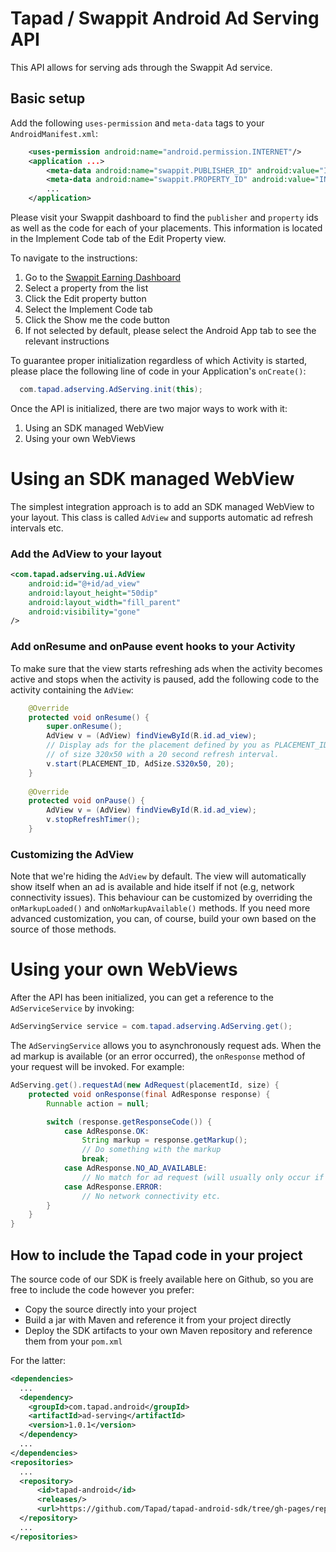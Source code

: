 # Tapad / Swappit Android Ad Serving API
This API allows for serving ads through the Swappit Ad service.


## Basic setup

Add the following `uses-permission` and `meta-data` tags to your `AndroidManifest.xml`:

```xml
    <uses-permission android:name="android.permission.INTERNET"/>
	<application ...>
        <meta-data android:name="swappit.PUBLISHER_ID" android:value="INSERT_PUBLISHER_ID_HERE"/>
        <meta-data android:name="swappit.PROPERTY_ID" android:value="INSERT_PROPERTY_ID_HERE"/>
        ...
    </application>
```

Please visit your Swappit dashboard to find the `publisher` and `property` ids as well as the code for each of your placements. This information is located in the Implement Code tab of the Edit Property view.

To navigate to the instructions:

1. Go to the [Swappit Earning Dashboard](https://partner.swappit.com/earn)
2. Select a property from the list
3. Click the Edit property button
4. Select the Implement Code tab
5. Click the Show me the code button
6. If not selected by default, please select the Android App tab to see the relevant instructions

To guarantee proper initialization regardless of which Activity is started, please place the following line of code in your Application's `onCreate()`:

```java
  com.tapad.adserving.AdServing.init(this);
```

Once the API is initialized, there are two major ways to work with it:

1. Using an SDK managed WebView 
2. Using your own WebViews

# Using an SDK managed WebView
The simplest integration approach is to add an SDK managed WebView to your layout. This class is called `AdView` and supports automatic ad refresh intervals etc.

### Add the AdView to your layout
```xml
<com.tapad.adserving.ui.AdView
	android:id="@+id/ad_view"
    android:layout_height="50dip"
    android:layout_width="fill_parent"
    android:visibility="gone"
/>
```

### Add onResume and onPause event hooks to your Activity
To make sure that the view starts refreshing ads when the activity becomes active and stops when the activity is paused, add the following code to the activity containing the `AdView`:

```java
    @Override
    protected void onResume() {
        super.onResume();
        AdView v = (AdView) findViewById(R.id.ad_view);
        // Display ads for the placement defined by you as PLACEMENT_ID,
        // of size 320x50 with a 20 second refresh interval.
        v.start(PLACEMENT_ID, AdSize.S320x50, 20);
    }
    
    @Override
    protected void onPause() {
		AdView v = (AdView) findViewById(R.id.ad_view);
        v.stopRefreshTimer();
    }
```

### Customizing the AdView

Note that we're hiding the `AdView` by default. The view will automatically show itself when an ad is available and hide itself if not (e.g, network connectivity issues). This behaviour can be customized by overriding the `onMarkupLoaded()` and `onNoMarkupAvailable()` methods. If you need more advanced customization, you can, of course, build your own based on the source of those methods.


# Using your own WebViews
After the API has been initialized, you can get a reference to the `AdServiceService` by invoking:

```java
AdServingService service = com.tapad.adserving.AdServing.get();
```   

The `AdServingService` allows you to asynchronously request ads. When the ad markup is available (or an error occurred), the `onResponse` method of your request will be invoked. For example:

```java
AdServing.get().requestAd(new AdRequest(placementId, size) {
	protected void onResponse(final AdResponse response) {
		Runnable action = null;

		switch (response.getResponseCode()) {
        	case AdResponse.OK:
            	String markup = response.getMarkup();
                // Do something with the markup
                break;
            case AdResponse.NO_AD_AVAILABLE:
            	// No match for ad request (will usually only occur if an exotic size is specified)
            case AdResponse.ERROR:
                // No network connectivity etc.
		}
	}
}
```

## How to include the Tapad code in your project
The source code of our SDK is freely available here on Github, so you are free to include the code however you prefer: 

* Copy the source directly into your project
* Build a jar with Maven and reference it from your project directly
* Deploy the SDK artifacts to your own Maven repository and reference them from your `pom.xml`

For the latter:


```xml
<dependencies>
  ...
  <dependency>
    <groupId>com.tapad.android</groupId>
    <artifactId>ad-serving</artifactId>
    <version>1.0.1</version>
  </dependency>
  ...
</dependencies>
<repositories>
  ...
  <repository>
      <id>tapad-android</id>
      <releases/>
      <url>https://github.com/Tapad/tapad-android-sdk/tree/gh-pages/repository/releases</url>
  </repository>
  ...
</repositories>

```        
